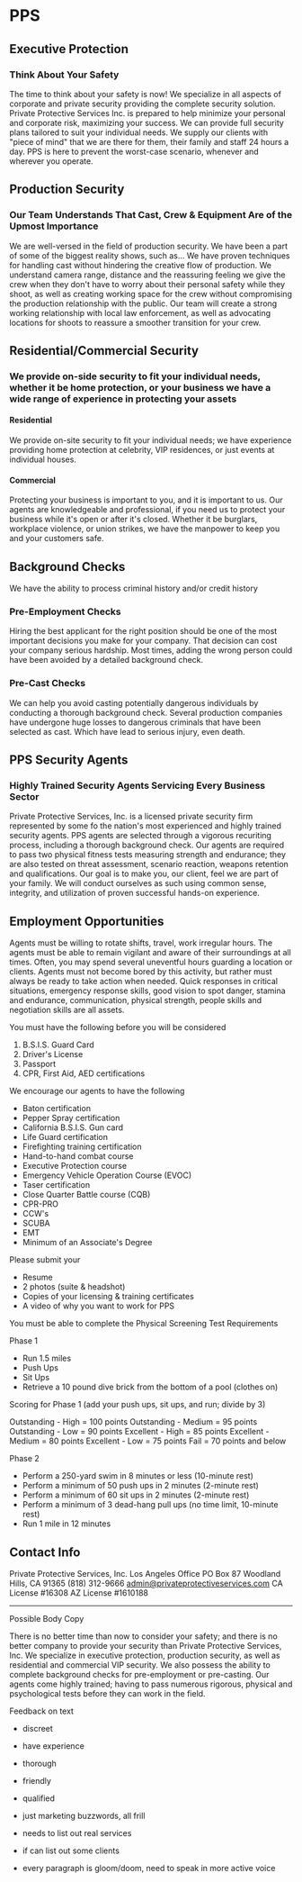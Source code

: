 # PPS

## Executive Protection

### Think About Your Safety
The time to think about your safety is now! We specialize in all aspects of corporate and private security providing the complete security solution. Private Protective Services Inc. is prepared to help minimize your personal and corporate risk, maximizing your success. We can provide full security plans tailored to suit your individual needs. We supply our clients with "piece of mind" that we are there for them, their family and staff 24 hours a day. PPS is here to prevent the worst-case scenario, whenever and wherever you operate.

## Production Security

### Our Team Understands That Cast, Crew & Equipment Are of the Upmost Importance
We are well-versed in the field of production security. We have been a part of some of the biggest reality shows, such as… We have proven techniques for handling cast without hindering the creative flow of production. We understand camera range, distance and the reassuring feeling we give the crew when they don't have to worry about their personal safety while they shoot, as well as creating working space for the crew without compromising the production relationship with the public. Our team will create a strong working relationship with local law enforcement, as well as advocating locations for shoots to reassure a smoother transition for your crew.

## Residential/Commercial Security

### We provide on-side security to fit your individual needs, whether it be home protection, or your business we have a wide range of experience in protecting your assets

#### Residential
We provide on-site security to fit your individual needs; we have experience providing home protection at celebrity, VIP residences, or just events at individual houses.

#### Commercial
Protecting your business is important to you, and it is important to us. Our agents are knowledgeable and professional, if you need us to protect your business while it's open or after it's closed. Whether it be burglars, workplace violence, or union strikes, we have the manpower to keep you and your customers safe.

## Background Checks

We have the ability to process criminal history and/or credit history

### Pre-Employment Checks
Hiring the best applicant for the right position should be one of the most important decisions you make for your company. That decision can cost your company serious hardship. Most times, adding the wrong person could have been avoided by a detailed background check.

### Pre-Cast Checks
We can help you avoid casting potentially dangerous individuals by conducting a thorough background check. Several production companies have undergone huge losses to dangerous criminals that have been selected as cast. Which have lead to serious injury, even death.

## PPS Security Agents

### Highly Trained Security Agents Servicing Every Business Sector

Private Protective Services, Inc. is a licensed private security firm represented by some fo the nation's most experienced and highly trained security agents.  PPS agents are selected through a vigorous recuriting process, including a thorough background check. Our agents are required to pass two physical fitness tests measuring strength and endurance; they are also tested on threat assessment, scenario reaction, weapons retention and qualifications. Our goal is to make you, our client, feel we are part of your family. We will conduct ourselves as such using common sense, integrity, and utilization of proven successful hands-on experience.

## Employment Opportunities

Agents must be willing to rotate shifts, travel, work irregular hours. The agents must be able to remain vigilant and aware of their surroundings at all times. Often, you may spend several uneventful hours guarding a location or clients. Agents must not become bored by this activity, but rather must always be ready to take action when needed. Quick responses in critical situations, emergency response skills, good vision to spot danger, stamina and endurance, communication, physical strength, people skills and negotiation skills are all assets.

You must have the following before you will be considered

1. B.S.I.S. Guard Card
2. Driver's License
3. Passport
4. CPR, First Aid, AED certifications

We encourage our agents to have the following

- Baton certification
- Pepper Spray certification
- California B.S.I.S. Gun card
- Life Guard certification
- Firefighting training certification
- Hand-to-hand combat course
- Executive Protection course
- Emergency Vehicle Operation Course (EVOC)
- Taser certification
- Close Quarter Battle course (CQB)
- CPR-PRO
- CCW's
- SCUBA
- EMT
- Minimum of an Associate's Degree

Please submit your

- Resume
- 2 photos (suite & headshot)
- Copies of your licensing & training certificates
- A video of why you want to work for PPS

You must be able to complete the Physical Screening Test Requirements

Phase 1

- Run 1.5 miles
- Push Ups
- Sit Ups
- Retrieve a 10 pound dive brick from the bottom of a pool (clothes on)

Scoring for Phase 1 (add your push ups, sit ups, and run; divide by 3)

Outstanding - High = 100 points
Outstanding - Medium = 95 points
Outstanding - Low = 90 points
Excellent - High = 85 points
Excellent - Medium = 80 points
Excellent - Low = 75 points
Fail = 70 points and below


Phase 2

- Perform a 250-yard swim in 8 minutes or less (10-minute rest)
- Perform a minimum of 50 push ups in 2 minutes (2-minute rest)
- Perform a minimum of 60 sit ups in 2 minutes (2-minute rest)
- Perform a minimum of 3 dead-hang pull ups (no time limit, 10-minute rest)
- Run 1 mile in 12 minutes

## Contact Info
Private Protective Services, Inc.
Los Angeles Office
PO Box 87
Woodland Hills, CA 91365
(818) 312-9666
[admin@privateprotectiveservices.com](admin@privateprotectiveservices.com)
CA License #16308
AZ License #1610188

---------
Possible Body Copy

There is no better time than now to consider your safety; and there is no better company to provide your security than Private Protective Services, Inc. We specialize in executive protection, production security, as well as residential and commercial VIP security. We also possess the ability to complete background checks for pre-employment or pre-casting. Our agents come highly trained; having to pass numerous rigorous, physical and psychological tests before they can work in the field.


Feedback on text
- discreet
- have experience
- thorough
- friendly
- qualified

- just marketing buzzwords, all frill
- needs to list out real services
- if can list out some clients
- every paragraph is gloom/doom, need to speak in more active voice
